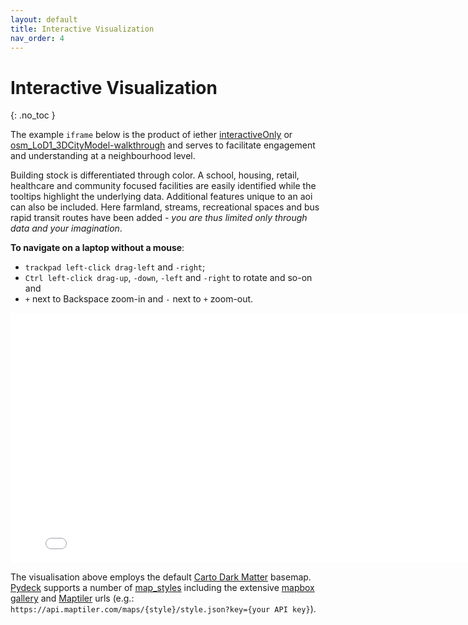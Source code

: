 ```yaml
---
layout: default
title: Interactive Visualization
nav_order: 4
---
```


# Interactive Visualization
{: .no_toc }


The example `iframe` below is the product of iether [interactiveOnly](https://github.com/AdrianKriger/geo3D/blob/main/interactiveOnly.ipynb) or [osm_LoD1_3DCityModel-walkthrough](https://github.com/AdrianKriger/geo3D/blob/main/osm_LoD1_3DCityModel-walkthrough.ipynb) and serves to facilitate engagement and understanding at a neighbourhood level. 

Building stock is differentiated through color. A school, housing, retail, healthcare and community focused facilities are easily identified while the tooltips highlight the underlying data. Additional features unique to an aoi can also be included. Here farmland, streams, recreational spaces and bus rapid transit routes have been added *- you are thus limited only through data and your imagination*. <!-- {: .fs-6 .fw-300 } -->

**To navigate on a laptop without a mouse**:

- `trackpad left-click drag-left` and `-right`;
- `Ctrl left-click drag-up`, `-down`, `-left` and `-right` to rotate and so-on and
- `+` next to Backspace zoom-in and `-` next to `+` zoom-out.


<iframe src="{{site.baseurl | prepend: site.url}}/img/interactiveOnly.html" style="width: 800px; height: 400px; border: 0px"></iframe>

The visualisation above employs the default [Carto Dark Matter](https://github.com/CartoDB/basemap-styles) basemap. [Pydeck](https://deckgl.readthedocs.io/en/latest/index.html) supports a number of [map_styles](https://deckgl.readthedocs.io/en/latest/deck.html) including the extensive [mapbox gallery](https://www.mapbox.com/gallery/) and [Maptiler](https://www.maptiler.com/) urls (e.g.: `https://api.maptiler.com/maps/{style}/style.json?key={your API key}`).

